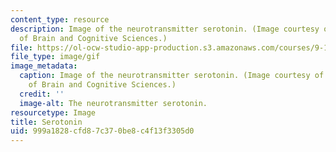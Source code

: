 ```yaml
---
content_type: resource
description: Image of the neurotransmitter serotonin. (Image courtesy of MIT's Department
  of Brain and Cognitive Sciences.)
file: https://ol-ocw-studio-app-production.s3.amazonaws.com/courses/9-15-biochemistry-and-pharmacology-of-synaptic-transmission-fall-2007/999a1828cfd87c370be8c4f13f3305d0_9-15f07.gif
file_type: image/gif
image_metadata:
  caption: Image of the neurotransmitter serotonin. (Image courtesy of MIT's Department
    of Brain and Cognitive Sciences.)
  credit: ''
  image-alt: The neurotransmitter serotonin.
resourcetype: Image
title: Serotonin
uid: 999a1828-cfd8-7c37-0be8-c4f13f3305d0
---
```

